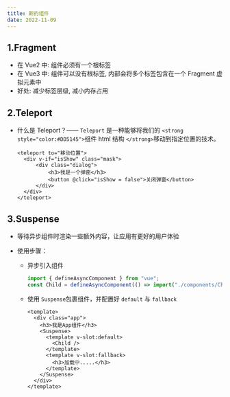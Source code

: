 ```yaml
---
title: 新的组件
date: 2022-11-09
---
```


## 1.Fragment

- 在 Vue2 中: 组件必须有一个根标签
- 在 Vue3 中: 组件可以没有根标签, 内部会将多个标签包含在一个 Fragment 虚拟元素中
- 好处: 减少标签层级, 减小内存占用

## 2.Teleport

- 什么是 Teleport？—— `Teleport` 是一种能够将我们的 `<strong style="color:#DD5145">`组件 html 结构 `</strong>`移动到指定位置的技术。

  ```vue
  <teleport to="移动位置">
  	<div v-if="isShow" class="mask">
  		<div class="dialog">
  			<h3>我是一个弹窗</h3>
  			<button @click="isShow = false">关闭弹窗</button>
  		</div>
  	</div>
  </teleport>
  ```

## 3.Suspense

- 等待异步组件时渲染一些额外内容，让应用有更好的用户体验
- 使用步骤：

  - 异步引入组件

    ```js
    import { defineAsyncComponent } from "vue";
    const Child = defineAsyncComponent(() => import("./components/Child.vue"));
    ```

  - 使用 `Suspense`包裹组件，并配置好 `default` 与 `fallback`

    ```vue
    <template>
      <div class="app">
        <h3>我是App组件</h3>
        <Suspense>
          <template v-slot:default>
            <Child />
          </template>
          <template v-slot:fallback>
            <h3>加载中.....</h3>
          </template>
        </Suspense>
      </div>
    </template>
    ```
